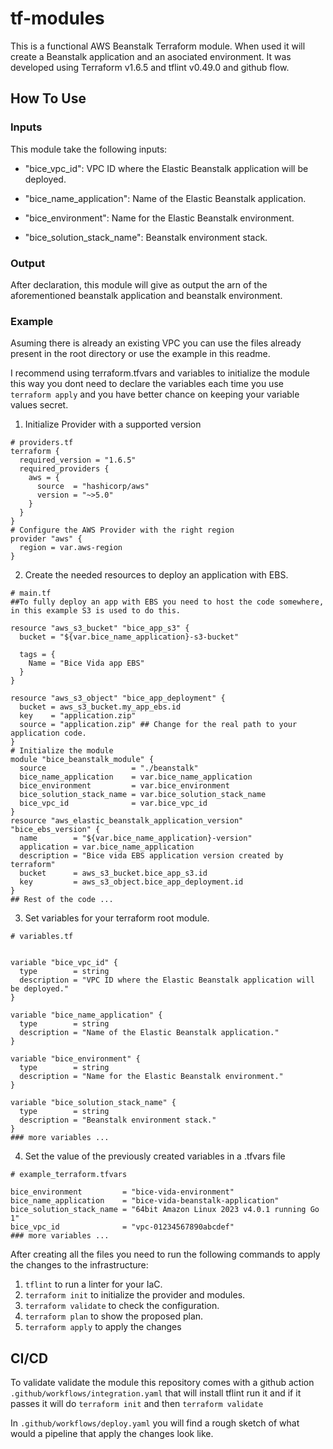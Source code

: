 # tf-modules
This is a functional AWS Beanstalk Terraform module. When used it will create a Beanstalk application and an asociated environment.
It was developed using Terraform v1.6.5 and tflint v0.49.0 and github flow.

## How To Use

### Inputs
This module take the following inputs:
- "bice_vpc_id": VPC ID where the Elastic Beanstalk application will be deployed.


- "bice_name_application": Name of the Elastic Beanstalk application.

- "bice_environment": Name for the Elastic Beanstalk environment.
- "bice_solution_stack_name": Beanstalk environment stack.

### Output
After declaration, this module will give as output the arn of the aforementioned beanstalk application and beanstalk environment.

### Example
Asuming there is already an existing VPC you can use the files already present in the root directory or use the example in this readme.

I recommend using terraform.tfvars and variables to initialize the module this way you dont need to declare the variables each time you use `terraform apply` and you have better chance on keeping your variable values secret.


1. Initialize Provider with a supported version

```
# providers.tf
terraform {
  required_version = "1.6.5"
  required_providers {
    aws = {
      source  = "hashicorp/aws"
      version = "~>5.0"
    }
  }
}
# Configure the AWS Provider with the right region
provider "aws" {
  region = var.aws-region
}
```
2. Create the needed resources to deploy an application with EBS.
```
# main.tf
##To fully deploy an app with EBS you need to host the code somewhere, in this example S3 is used to do this.

resource "aws_s3_bucket" "bice_app_s3" {
  bucket = "${var.bice_name_application}-s3-bucket"

  tags = {
    Name = "Bice Vida app EBS"
  }
}

resource "aws_s3_object" "bice_app_deployment" {
  bucket = aws_s3_bucket.my_app_ebs.id
  key    = "application.zip"
  source = "application.zip" ## Change for the real path to your application code.
}
# Initialize the module
module "bice_beanstalk_module" {
  source                   = "./beanstalk"
  bice_name_application    = var.bice_name_application
  bice_environment         = var.bice_environment
  bice_solution_stack_name = var.bice_solution_stack_name
  bice_vpc_id              = var.bice_vpc_id
}
resource "aws_elastic_beanstalk_application_version" "bice_ebs_version" {
  name        = "${var.bice_name_application}-version"
  application = var.bice_name_application
  description = "Bice vida EBS application version created by terraform"
  bucket      = aws_s3_bucket.bice_app_s3.id
  key         = aws_s3_object.bice_app_deployment.id
}
## Rest of the code ...

```
3. Set variables for your terraform root module.
```
# variables.tf


variable "bice_vpc_id" {
  type        = string
  description = "VPC ID where the Elastic Beanstalk application will be deployed."
}

variable "bice_name_application" {
  type        = string
  description = "Name of the Elastic Beanstalk application."
}

variable "bice_environment" {
  type        = string
  description = "Name for the Elastic Beanstalk environment."
}

variable "bice_solution_stack_name" {
  type        = string
  description = "Beanstalk environment stack."
}
### more variables ...
```
4. Set the value of the previously created variables in a .tfvars file
```
# example_terraform.tfvars

bice_environment         = "bice-vida-environment"
bice_name_application    = "bice-vida-beanstalk-application"
bice_solution_stack_name = "64bit Amazon Linux 2023 v4.0.1 running Go 1"
bice_vpc_id              = "vpc-01234567890abcdef"
### more variables ...
```

After creating all the files you need to run the following commands to apply the changes to the infrastructure:
1. `tflint` to run a linter for your IaC.
2. `terraform init` to initialize the provider and modules.
3. `terraform validate` to check the configuration.
4. `terraform plan` to show the proposed plan.
5. `terraform apply` to apply the changes

## CI/CD

To validate validate the module this repository comes with a github action `.github/workflows/integration.yaml` that will install tflint run it and if it passes it will do `terraform init` and then `terraform validate`

In `.github/workflows/deploy.yaml` you will find a rough sketch of what would a pipeline that apply the changes look like.